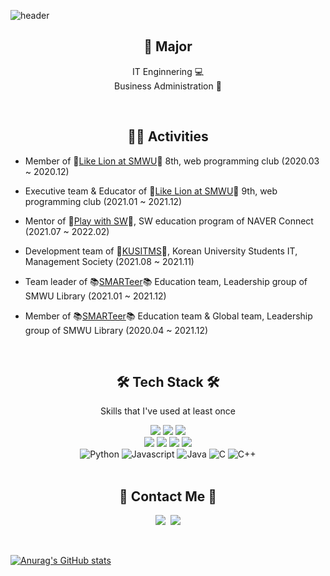 
![header](https://capsule-render.vercel.app/api?type=waving&color=auto&height=300&section=header&text=Jeongin%20Yoon&fontSize=90)

<div align="center">

## 🏫 Major 
IT Enginnering 💻 <br/>
Business Administration 💼
   
   <br/>
 </div>

<div align="center">

## 👩‍💻 Activities    </div>

* Member of 🦁[Like Lion at SMWU](https://www.likelion.net/univ)🦁 8th, web programming club (2020.03 ~ 2020.12)

* Executive team & Educator of 🦁[Like Lion at SMWU](https://www.likelion.net/univ)🦁 9th, web programming club (2021.01 ~ 2021.12)

* Mentor of 🤖[Play with SW](https://www.playsw.or.kr/main)🤖, SW education program of NAVER Connect (2021.07 ~ 2022.02)

* Development team of 🔗[KUSITMS](https://cafe.naver.com/kusitms)🔗, Korean University Students IT, Management Society (2021.08 ~ 2021.11)

* Team leader of 📚[SMARTeer](https://cafe.naver.com/smarteer)📚 Education team, Leadership group of SMWU Library (2021.01 ~ 2021.12)

* Member of 📚[SMARTeer](https://cafe.naver.com/smarteer)📚 Education team & Global team, Leadership group of SMWU Library (2020.04 ~ 2021.12)
   

<div align="center">
<br/>

## 🛠 Tech Stack 🛠
Skills that I've used at least once

<p>

 
<img src="https://img.shields.io/badge/Django-092E20?style=flat-square&logo=Django&logoColor=white"/>
<img src="https://img.shields.io/badge/Node.js-339933?style=flat-square&logo=Node.js&logoColor=white"/>
<img src="https://img.shields.io/badge/-React-61DAFB?logo=react&logoColor=white"/>

<br/>
   
<img src="https://img.shields.io/badge/MongoDB-47A248?style=flat-square&logo=MongoDB&logoColor=white"/>
<img src="https://img.shields.io/badge/Mysql-E6B91E?style=flat-square&logo=MySql&logoColor=white"/>
<img src="https://img.shields.io/badge/github-181717?style=flat-square&logo=github&logoColor=white"/>
<img src="https://img.shields.io/badge/git-F05032?style=flat-square&logo=git&logoColor=white"/>

   <br/>
   
   <img alt="Python" src ="https://img.shields.io/badge/Python-3776AB.svg?&style=for-the badge&logo=Python&logoColor=white"/>
<img alt="Javascript" src ="https://img.shields.io/badge/Javascript-F7DF1E.svg?&style=for-the badge&logo=Javascript&logoColor=white"/>
<img alt="Java" src="https://img.shields.io/badge/Java-007396.svg?&style=for-the badge&logo=Java&logoColor=white"/> 
<img alt="C" src ="https://img.shields.io/badge/C-A8B9CC.svg?&style=for-the badge&logo=C&logoColor=white"/> 
<img alt="C++" src ="https://img.shields.io/badge/C++-00599C.svg?&style=for-the badge&logo=C%2B%2B&logoColor=white"/>
<br/>
<br/>
   
   </p>

</div>


<div align="center">

## 🌈 Contact Me 🌈
<p align="center">
  <a href="https://www.instagram.com/j_nini99/"><img src="https://img.shields.io/badge/Instagram-E4405F?style=flat-square&logo=Instagram&logoColor=white&link=https://www.instagram.com/j_nini99/"/></a>&nbsp
  <a href="mailto:yoonjeongin@sookmyung.ac.kr"><img src="https://img.shields.io/badge/Gmail-d14836?style=flat-square&logo=Gmail&logoColor=white&link=yoonjeongin@sookmyung.ac.kr"/></a>
</p>
   <br/>

</div>

[![Anurag's GitHub stats](https://github-readme-stats.vercel.app/api?username=JeongIn37)](https://github.com/anuraghazra/github-readme-stats)


<!--
**JeongIn37/JeongIn37** is a ✨ _special_ ✨ repository because its `README.md` (this file) appears on your GitHub profile.

Here are some ideas to get you started:

- 🔭 I’m currently working on ...
- 🌱 I’m currently learning ...
- 👯 I’m looking to collaborate on ...
- 🤔 I’m looking for help with ...
- 💬 Ask me about ...
- 📫 How to reach me: ...
- 😄 Pronouns: ...
- ⚡ Fun fact: ...

aerimforest/README.md
   Solved.ac프로필




🔖  Major
Computer Science

🎖  Recent achievements
Winning the 8th K-Hackathon Korea Contents Association Award (2nd place)
제 8회 k-해커톤 한국콘텐츠학회장상 수상
수상 프로젝트: 주섬주섬-일상의 분리배출 도우미

✏️  Personal Blog
https://aerimforest.tistory.com

🌳  Solved.ac

Hi there 👋
header

🇰🇷

🛠 Tech Stack 🛠
Techs that I've used at least once

           

🛠 Tools & Platforms 🛠
Tools and Platforms that I've used at least once


🍒 Me 🍒
  

Hi there 👋
Hits

Nayeon Keum
IT Engineering / Statistics at SMWU 19th.

Data Science & Android(Java)

Python, C, AI lecturer of CodingPlus Academy (2019.2 ~ 2021.2)

Executive team of ✨SOLUX✨ 25th, programming club of SMWU (2020.6 ~ 2021.2)

Club president of ✨SOLUX✨ 26th, programming club of SMWU (2021.2 ~ )

💚KUSITMS💙(Korean University Students IT, Management Society) 23rd executive team (2021.1 ~ 2021.6)

💚KUSITMS💙(Korean University Students IT, Management Society) 24th vice president (2021.6 ~ )

KAIST 2021 Summer 🏅MadCamp🏅(2021.6 ~ 2021.7)

⭐GDSC⭐(Google Developer Student Clubs) Sookmyung Member (2021.8 ~ )



-->
